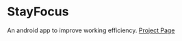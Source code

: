 # StayFocus
An android app to improve working efficiency.
[Project Page](https://home.cs.dartmouth.edu/~pengze/stayfocus/)
